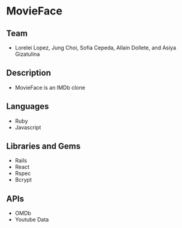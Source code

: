 # MovieFace

## Team
- Lorelei Lopez, Jung Choi, Sofia Cepeda, Allain Dollete, and Asiya Gizatulina

## Description
- MovieFace is an IMDb clone

## Languages
- Ruby
- Javascript

## Libraries and Gems
- Rails
- React
- Rspec
- Bcrypt

## APIs
- OMDb
- Youtube Data
